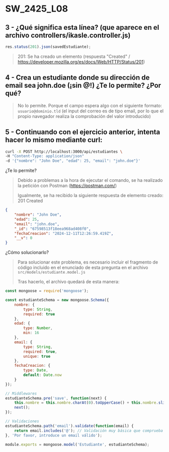 # SW_2425_L08
## 3 - ¿Qué significa esta línea? (que aparece en el archivo controllers/ikasle.controller.js)
```js
res.status(201).json(savedEstudiante);
```

> 201: Se ha creado un elemento (respuesta "Created" / https://developer.mozilla.org/es/docs/Web/HTTP/Status/201)

## 4 - Crea un estudiante donde su dirección de email sea john.doe (¡sin @!) ¿Te lo permite? ¿Por qué?
> No lo permite. Porque el campo espera algo con el siguiente formato: `usuario@dominio.tld` (el input del correo es de tipo email, por lo que el propio navegador realiza la comprobación del valor introducido)

## 5 - Continuando con el ejercicio anterior, intenta hacer lo mismo mediante curl:
```sh
curl -X POST http://localhost:3000/api/estudiantes \
-H "Content-Type: application/json"
-d '{"nombre": "John Doe", "edad": 25, "email": "john.doe"}'
```
¿Te lo permite?

> Debido a problemas a la hora de ejecutar el comando, se ha realizado la petición con Postman (https://postman.com/)
> 
> Igualmente, se ha recibido la siguiente respuesta de elemento creado:
> 201 Created
```json
{
    "nombre": "John Doe",
    "edad": 25,
    "email": "john.doe",
    "_id": "67598513f18eea968ad408f0",
    "fechaCreacion": "2024-12-11T12:26:59.419Z",
    "__v": 0
}
```

¿Cómo solucionarlo?

> Para solucionar este problema, es necesario incluir el fragmento de código incluido en el enunciado de esta pregunta en el archivo `src/models/estudiante.model.js`
> 
> Tras hacerlo, el archivo quedará de esta manera:
```js
const mongoose = require('mongoose');

const estudianteSchema = new mongoose.Schema({
    nombre: {
        type: String,
        required: true
    },
    edad: {
        type: Number,
        min: 16
    },
    email: {
        type: String,
        required: true,
        unique: true
    },
    fechaCreacion: {
        type: Date,
        default: Date.now
    }
});

// Middlewares
estudianteSchema.pre('save', function(next) {
    this.nombre = this.nombre.charAt(0).toUpperCase() + this.nombre.slice(1);
    next();
});

// Validaciones
estudianteSchema.path('email').validate(function(email) {
    return email.includes('@'); // Validación muy básica que comprueba si el email contiene una @ (no es lo ideal, pero habitualmente suficiente)
}, 'Por favor, introduce un email válido');

module.exports = mongoose.model('Estudiante', estudianteSchema);
```